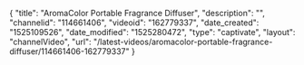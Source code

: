 {
    "title": "AromaColor Portable Fragrance Diffuser",
    "description": "",
    "channelid": "114661406",
    "videoid": "162779337",
    "date_created": "1525109526",
    "date_modified": "1525280472",
    "type": "captivate",
    "layout": "channelVideo",
    "url": "\/latest-videos\/aromacolor-portable-fragrance-diffuser\/114661406-162779337"
}